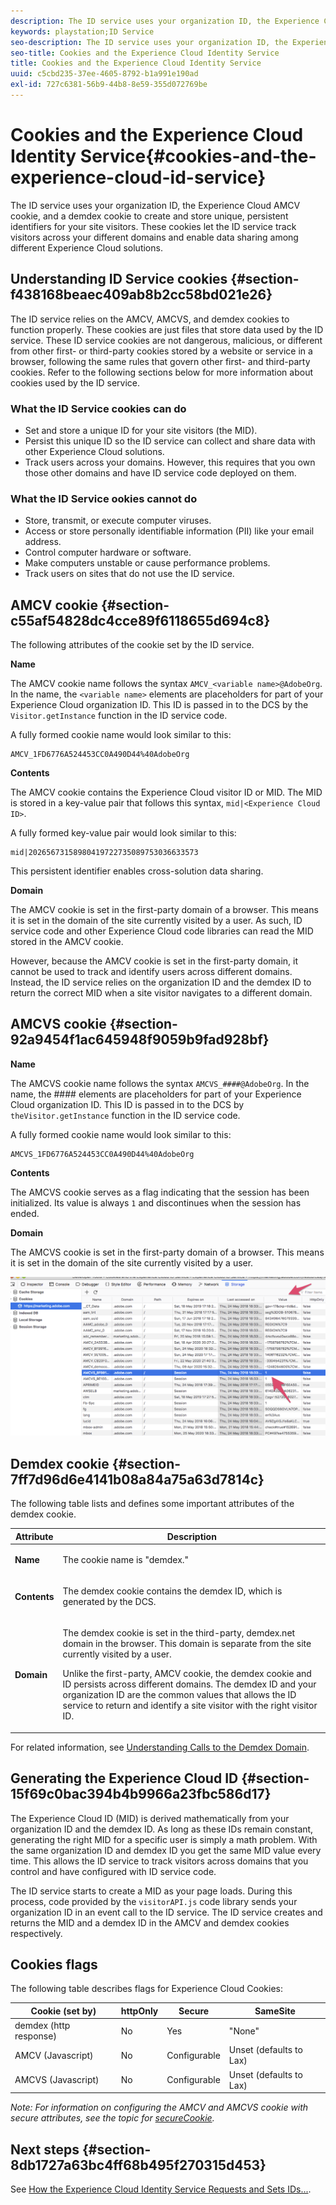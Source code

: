 ```yaml
---
description: The ID service uses your organization ID, the Experience Cloud AMCV cookie, and a demdex cookie to create and store unique, persistent identifiers for your site visitors. These cookies let the ID service track visitors across your different domains and enable data sharing among different Experience Cloud solutions.
keywords: playstation;ID Service
seo-description: The ID service uses your organization ID, the Experience Cloud AMCV cookie, and a demdex cookie to create and store unique, persistent identifiers for your site visitors. These cookies let the ID service track visitors across your different domains and enable data sharing among different Experience Cloud solutions.
seo-title: Cookies and the Experience Cloud Identity Service
title: Cookies and the Experience Cloud Identity Service
uuid: c5cbd235-37ee-4605-8792-b1a991e190ad
exl-id: 727c6381-56b9-44b8-8e59-355d072769be
---
```

# Cookies and the Experience Cloud Identity Service{#cookies-and-the-experience-cloud-id-service}

The ID service uses your organization ID, the Experience Cloud AMCV cookie, and a demdex cookie to create and store unique, persistent identifiers for your site visitors. These cookies let the ID service track visitors across your different domains and enable data sharing among different Experience Cloud solutions.

## Understanding ID Service cookies {#section-f438168beaec409ab8b2cc58bd021e26}

The ID service relies on the AMCV, AMCVS, and demdex cookies to function properly. These cookies are just files that store data used by the ID service. These ID service cookies are not dangerous, malicious, or different from other first- or third-party cookies stored by a website or service in a browser, following the same rules that govern other first- and third-party cookies. Refer to the following sections below for more information about cookies used by the ID service.

### What the ID Service cookies can do

* Set and store a unique ID for your site visitors (the MID). 
* Persist this unique ID so the ID service can collect and share data with other Experience Cloud solutions. 
* Track users across your domains. However, this requires that you own those other domains and have ID service code deployed on them.

### What the ID Service ookies cannot do

* Store, transmit, or execute computer viruses. 
* Access or store personally identifiable information (PII) like your email address. 
* Control computer hardware or software. 
* Make computers unstable or cause performance problems. 
* Track users on sites that do not use the ID service.

## AMCV cookie {#section-c55af54828dc4cce89f6118655d694c8}

The following attributes of the cookie set by the ID service.

**Name**

The AMCV cookie name follows the syntax `AMCV_<variable name>@AdobeOrg`. In the name, the `<variable name>` elements are placeholders for part of your Experience Cloud organization ID. This ID is passed in to the DCS by the `Visitor.getInstance` function in the ID service code.

A fully formed cookie name would look similar to this:

```
AMCV_1FD6776A524453CC0A490D44%40AdobeOrg
```

**Contents**

The AMCV cookie contains the Experience Cloud visitor ID or MID. The MID is stored in a key-value pair that follows this syntax, `mid|<Experience Cloud ID>`.

A fully formed key-value pair would look similar to this:

```
mid|20265673158980419722735089753036633573
```

This persistent identifier enables cross-solution data sharing.

**Domain**

The AMCV cookie is set in the first-party domain of a browser. This means it is set in the domain of the site currently visited by a user. As such, ID service code and other Experience Cloud code libraries can read the MID stored in the AMCV cookie.

However, because the AMCV cookie is set in the first-party domain, it cannot be used to track and identify users across different domains. Instead, the ID service relies on the organization ID and the demdex ID to return the correct MID when a site visitor navigates to a different domain.

## AMCVS cookie {#section-92a9454f1ac645948f9059b9fad928bf}

**Name**

The AMCVS cookie name follows the syntax `AMCVS_####@AdobeOrg`. In the name, the #### elements are placeholders for part of your Experience Cloud organization ID. This ID is passed in to the DCS by `theVisitor.getInstance` function in the ID service code.

A fully formed cookie name would look similar to this:

```
AMCVS_1FD6776A524453CC0A490D44%40AdobeOrg
```

**Contents**

The AMCVS cookie serves as a flag indicating that the session has been initialized. Its value is always `1` and discontinues when the session has ended.

**Domain**

The AMCVS cookie is set in the first-party domain of a browser. This means it is set in the domain of the site currently visited by a user.

![](assets/AMCVS-cookie.png)

## Demdex cookie {#section-7ff7d96d6e4141b08a84a75a63d7814c}

The following table lists and defines some important attributes of the demdex cookie.

<table id="table_18E3CAF3550E4BB6A199736AACE39202"> 
 <thead> 
  <tr> 
   <th colname="col1" class="entry"> Attribute </th> 
   <th colname="col2" class="entry"> Description </th> 
  </tr> 
 </thead>
 <tbody> 
  <tr> 
   <td colname="col1"> <p> <b>Name</b> </p> </td> 
   <td colname="col2"> <p>The cookie name is "demdex." </p> </td> 
  </tr> 
  <tr> 
   <td colname="col1"> <p> <b>Contents</b> </p> </td> 
   <td colname="col2"> <p>The demdex cookie contains the demdex ID, which is generated by the DCS. </p> </td> 
  </tr> 
  <tr> 
   <td colname="col1"> <p> <b>Domain</b> </p> </td> 
   <td colname="col2"> <p>The demdex cookie is set in the third-party, demdex.net domain in the browser. This domain is separate from the site currently visited by a user. </p> <p>Unlike the first-party, AMCV cookie, the demdex cookie and ID persists across different domains. The demdex ID and your organization ID are the common values that allows the ID service to return and identify a site visitor with the right visitor ID. </p> </td> 
  </tr> 
 </tbody> 
</table>

For related information, see [Understanding Calls to the Demdex Domain](https://docs.adobe.com/content/help/en/audience-manager/user-guide/reference/demdex-calls.html).

## Generating the Experience Cloud ID {#section-15f69c0bac394b4b9966a23fbc586d17}

The Experience Cloud ID (MID) is derived mathematically from your organization ID and the demdex ID. As long as these IDs remain constant, generating the right MID for a specific user is simply a math problem. With the same organization ID and demdex ID you get the same MID value every time. This allows the ID service to track visitors across domains that you control and have configured with ID service code.

The ID service starts to create a MID as your page loads. During this process, code provided by the `visitorAPI.js` code library sends your organization ID in an event call to the ID service. The ID service creates and returns the MID and a demdex ID in the AMCV and demdex cookies respectively.

## Cookies flags

The following table describes flags for Experience Cloud Cookies:

| Cookie (set by) | httpOnly | Secure | SameSite |
|--- |--- |--- |--- |
| demdex (http response) | No | Yes | "None"|
| AMCV (Javascript) | No | Configurable | Unset (defaults to Lax) |
| AMCVS (Javascript) | No | Configurable | Unset (defaults to Lax) |

*Note: For information on configuring the AMCV and AMCVS cookie with secure attributes, see the topic for [secureCookie](https://docs.adobe.com/content/help/en/id-service/using/id-service-api/configurations/securecookie.html).*

## Next steps {#section-8db1727a63bc4ff68b495f270315d453}

See [How the Experience Cloud Identity Service Requests and Sets IDs...](../introduction/id-request.md#concept-2caacebb1d244402816760e9b8bcef6a).

